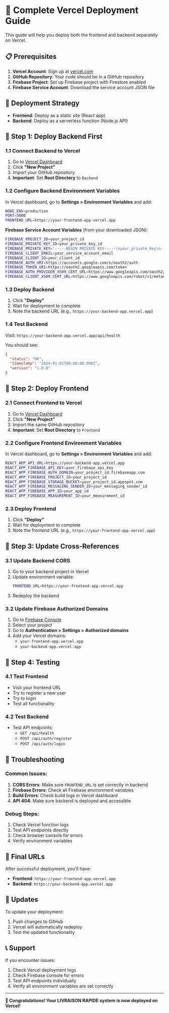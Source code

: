 # 🚀 Complete Vercel Deployment Guide

This guide will help you deploy both the frontend and backend separately on Vercel.

## 📋 Prerequisites

1. **Vercel Account**: Sign up at [vercel.com](https://vercel.com)
2. **GitHub Repository**: Your code should be in a GitHub repository
3. **Firebase Project**: Set up Firebase project with Firestore enabled
4. **Firebase Service Account**: Download the service account JSON file

## 🎯 Deployment Strategy

- **Frontend**: Deploy as a static site (React app)
- **Backend**: Deploy as a serverless function (Node.js API)

## 🔧 Step 1: Deploy Backend First

### 1.1 Connect Backend to Vercel

1. Go to [Vercel Dashboard](https://vercel.com/dashboard)
2. Click **"New Project"**
3. Import your GitHub repository
4. **Important**: Set **Root Directory** to `Backend`

### 1.2 Configure Backend Environment Variables

In Vercel dashboard, go to **Settings > Environment Variables** and add:

```bash
NODE_ENV=production
PORT=5000
FRONTEND_URL=https://your-frontend-app.vercel.app
```

**Firebase Service Account Variables** (from your downloaded JSON):
```bash
FIREBASE_PROJECT_ID=your_project_id
FIREBASE_PRIVATE_KEY_ID=your_private_key_id
FIREBASE_PRIVATE_KEY="-----BEGIN PRIVATE KEY-----\nyour_private_key\n-----END PRIVATE KEY-----\n"
FIREBASE_CLIENT_EMAIL=your_service_account_email
FIREBASE_CLIENT_ID=your_client_id
FIREBASE_AUTH_URI=https://accounts.google.com/o/oauth2/auth
FIREBASE_TOKEN_URI=https://oauth2.googleapis.com/token
FIREBASE_AUTH_PROVIDER_X509_CERT_URL=https://www.googleapis.com/oauth2/v1/certs
FIREBASE_CLIENT_X509_CERT_URL=https://www.googleapis.com/robot/v1/metadata/x509/your_service_account_email
```

### 1.3 Deploy Backend

1. Click **"Deploy"**
2. Wait for deployment to complete
3. Note the backend URL (e.g., `https://your-backend-app.vercel.app`)

### 1.4 Test Backend

Visit: `https://your-backend-app.vercel.app/api/health`

You should see:
```json
{
  "status": "OK",
  "timestamp": "2024-01-01T00:00:00.000Z",
  "version": "1.0.0"
}
```

## 🎨 Step 2: Deploy Frontend

### 2.1 Connect Frontend to Vercel

1. Go to [Vercel Dashboard](https://vercel.com/dashboard)
2. Click **"New Project"**
3. Import the same GitHub repository
4. **Important**: Set **Root Directory** to `Frontend`

### 2.2 Configure Frontend Environment Variables

In Vercel dashboard, go to **Settings > Environment Variables** and add:

```bash
REACT_APP_API_URL=https://your-backend-app.vercel.app
REACT_APP_FIREBASE_API_KEY=your_firebase_api_key
REACT_APP_FIREBASE_AUTH_DOMAIN=your_project_id.firebaseapp.com
REACT_APP_FIREBASE_PROJECT_ID=your_project_id
REACT_APP_FIREBASE_STORAGE_BUCKET=your_project_id.appspot.com
REACT_APP_FIREBASE_MESSAGING_SENDER_ID=your_messaging_sender_id
REACT_APP_FIREBASE_APP_ID=your_app_id
REACT_APP_FIREBASE_MEASUREMENT_ID=your_measurement_id
```

### 2.3 Deploy Frontend

1. Click **"Deploy"**
2. Wait for deployment to complete
3. Note the frontend URL (e.g., `https://your-frontend-app.vercel.app`)

## 🔄 Step 3: Update Cross-References

### 3.1 Update Backend CORS

1. Go to your backend project in Vercel
2. Update environment variable:
   ```bash
   FRONTEND_URL=https://your-frontend-app.vercel.app
   ```
3. Redeploy the backend

### 3.2 Update Firebase Authorized Domains

1. Go to [Firebase Console](https://console.firebase.google.com)
2. Select your project
3. Go to **Authentication > Settings > Authorized domains**
4. Add your Vercel domains:
   - `your-frontend-app.vercel.app`
   - `your-backend-app.vercel.app`

## 🧪 Step 4: Testing

### 4.1 Test Frontend
- Visit your frontend URL
- Try to register a new user
- Try to login
- Test all functionality

### 4.2 Test Backend
- Test API endpoints:
  - `GET /api/health`
  - `POST /api/auth/register`
  - `POST /api/auth/login`

## 🚨 Troubleshooting

### Common Issues:

1. **CORS Errors**: Make sure `FRONTEND_URL` is set correctly in backend
2. **Firebase Errors**: Check all Firebase environment variables
3. **Build Errors**: Check build logs in Vercel dashboard
4. **API 404**: Make sure backend is deployed and accessible

### Debug Steps:

1. Check Vercel function logs
2. Test API endpoints directly
3. Check browser console for errors
4. Verify environment variables

## 📱 Final URLs

After successful deployment, you'll have:

- **Frontend**: `https://your-frontend-app.vercel.app`
- **Backend**: `https://your-backend-app.vercel.app`

## 🔄 Updates

To update your deployment:
1. Push changes to GitHub
2. Vercel will automatically redeploy
3. Test the updated functionality

## 📞 Support

If you encounter issues:
1. Check Vercel deployment logs
2. Check Firebase console for errors
3. Test API endpoints individually
4. Verify all environment variables are set correctly

---

**🎉 Congratulations! Your LIVRAISON RAPIDE system is now deployed on Vercel!**
